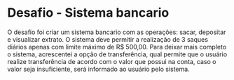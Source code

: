 # Desafio - Sistema bancario 
O desafio foi criar um sistema bancario com as operações: sacar, depositar e visualizar extrato. 
O sistema deve permitir a realização de 3 saques diários apenas com limite máximo de R$ 500,00.
Para deixar mais completo o sistema, acrescentei a opção de transferência, qual permite que o usuário realize transferência de acordo com o valor que possui na conta, caso o valor seja insuficiente, será informado ao usuário pelo sistema.
